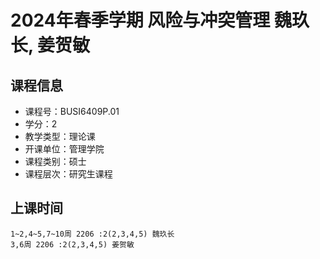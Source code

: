 # 2024年春季学期 风险与冲突管理 魏玖长, 姜贺敏






## 课程信息

- 课程号：BUSI6409P.01
- 学分：2
- 教学类型：理论课
- 开课单位：管理学院
- 课程类别：硕士
- 课程层次：研究生课程

## 上课时间

```
1~2,4~5,7~10周 2206 :2(2,3,4,5) 魏玖长
3,6周 2206 :2(2,3,4,5) 姜贺敏
```

